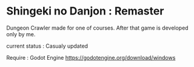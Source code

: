 # Shingeki no Danjon : Remaster

Dungeon Crawler made for one of courses. After that game is developed only by me.

current status : Casualy updated

Require : Godot Engine https://godotengine.org/download/windows
